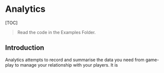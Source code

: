 # Analytics

[TOC]

> Read the code in the Examples Folder.

## Introduction

Analytics attempts to record and summarise the data you need from game-play to manage your relationship with your players. It is 